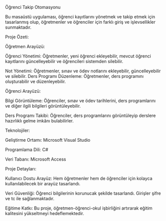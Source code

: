 Öğrenci Takip Otomasyonu

Bu masaüstü uygulaması, öğrenci kayıtlarını yönetmek ve takip etmek için tasarlanmış olup, öğretmenler ve öğrenciler için farklı giriş ve işlevsellikler sunmaktadır. 

Proje Özeti:

Öğretmen Arayüzü:

Öğrenci Yönetimi:
Öğretmenler, yeni öğrenci ekleyebilir, mevcut öğrenci kayıtlarını güncelleyebilir ve öğrencileri sistemden silebilir.

Not Yönetimi:
Öğretmenler, sınav ve ödev notlarını ekleyebilir, güncelleyebilir ve silebilir.
Ders Programı Düzenleme: 
Öğretmenler, ders programını oluşturabilir ve düzenleyebilir.

Öğrenci Arayüzü:

Bilgi Görüntüleme: Öğrenciler, sınav ve ödev tarihlerini, ders programlarını ve diğer ilgili bilgileri görüntüleyebilir.

Ders Programı Takibi:
Öğrenciler, ders programlarını görüntüleyip derslere hazırlıklı gelme imkânı bulabilirler.

Teknolojiler:

Geliştirme Ortamı: Microsoft Visual Studio

Programlama Dili: C#

Veri Tabanı: Microsoft Access

Proje Detayları:

Kullanıcı Dostu Arayüz: Hem öğretmenler hem de öğrenciler için kolayca kullanılabilecek bir arayüz tasarlandı.

Veri Güvenliği: Öğrenci bilgilerinin korunucak şekilde tasarlandı. Girişler şifre ve tc ile sağlanmaktadır.

Eğitime Katkı: Bu proje, öğretmen-öğrenci-okul işbirliğini artırarak eğitim kalitesini yükseltmeyi hedeflemektedir.
